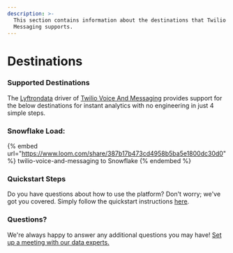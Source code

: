 ```yaml
---
description: >-
  This section contains information about the destinations that Twilio Voice And
  Messaging supports.
---
```


# Destinations

### Supported Destinations

The [Lyftrondata](https://www.lyftrondata.com/) driver of [Twilio Voice And Messaging](https://www.lyftrondata.com/integration/business-analytics/twillio/) provides support for the below destinations for instant analytics with no engineering in just 4 simple steps.

### Snowflake Load:

{% embed url="https://www.loom.com/share/387b17b473cd4958b5ba5e1800dc30d0" %}
twilio-voice-and-messaging to Snowflake
{% endembed %}

### Quickstart Steps

Do you have questions about how to use the platform? Don't worry; we've got you covered. Simply follow the quickstart instructions [here](./).

### Questions? <a href="#questions" id="questions"></a>

We're always happy to answer any additional questions you may have! [Set up a meeting with our data experts.](https://www.lyftrondata.com/book-a-meeting/)

